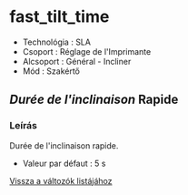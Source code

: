 # fast\_tilt\_time

* Technológia : SLA
* Csoport : Réglage de l'Imprimante
* Alcsoport : Général - Incliner
* Mód : Szakértő

## _Durée de l'inclinaison_ Rapide

### Leírás

Durée de l'inclinaison rapide.

* Valeur par défaut : 5 s

[Vissza a változók listájához](variable_list.md)

